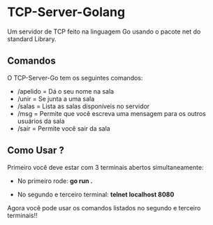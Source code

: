 # TCP-Server-Golang
Um servidor de TCP feito na linguagem Go usando o pacote net do standard Library.

## Comandos 
O TCP-Server-Go tem os seguintes comandos:

* /apelido = Dá o seu nome na sala 
* /unir = Se junta a uma sala 
* /salas = Lista as salas disponíveis no servidor 
* /msg = Permite que você escreva uma mensagem para os outros usuários da sala 
* /sair = Permite você sair da sala


## Como Usar ?

Primeiro você deve estar com 3 terminais abertos simultaneamente:

* No primeiro rode: **go run .**

* No segundo e terceiro terminal: **telnet localhost 8080**

Agora você pode usar os comandos listados no segundo e terceiro terminais!!

